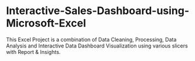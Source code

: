# Interactive-Sales-Dashboard-using-Microsoft-Excel
This Excel Project is a combination of Data Cleaning, Processing, Data Analysis and Interactive Data Dashboard Visualization using various slicers with Report &amp; Insights.
